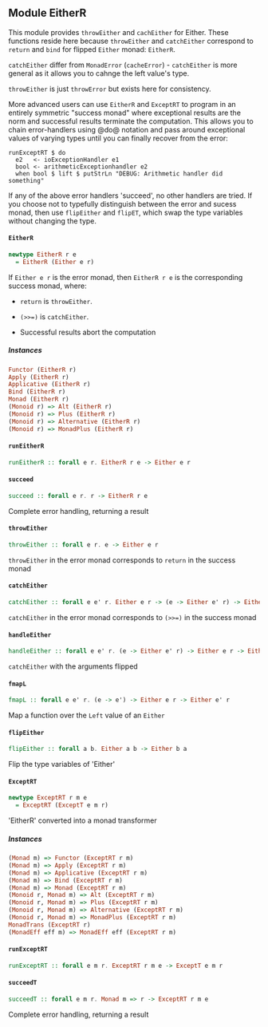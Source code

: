 ## Module EitherR

This module provides `throwEither` and `cachEither` for Either. These
functions reside here because `throwEither` and `catchEither` correspond
to `return` and `bind` for flipped `Either` monad: `EitherR`.

`catchEither` differ from `MonadError` (`cacheError`) - `catchEither` is
more general as it allows you to cahnge the left value's type.

`throwEither` is just `throwError` but exists here for consistency.

More advanced users can use `EitherR` and `ExceptRT` to program in an
entirely symmetric \"success monad\" where exceptional results are the norm
and successful results terminate the computation.  This allows you to chain
error-handlers using @do@ notation and pass around exceptional values of
varying types until you can finally recover from the error:

    runExceptRT $ do
      e2   <- ioExceptionHandler e1
      bool <- arithmeticExceptionhandler e2
      when bool $ lift $ putStrLn "DEBUG: Arithmetic handler did something"

If any of the above error handlers 'succeed', no other handlers are tried.
If you choose not to typefully distinguish between the error and sucess
monad, then use `flipEither` and `flipET`, which swap the type variables without
changing the type.

#### `EitherR`

``` purescript
newtype EitherR r e
  = EitherR (Either e r)
```

If `Either e r` is the error monad, then `EitherR r e` is the
corresponding success monad, where:

  * `return` is `throwEither`.

  * `(>>=)` is `catchEither`.

  * Successful results abort the computation


##### Instances
``` purescript
Functor (EitherR r)
Apply (EitherR r)
Applicative (EitherR r)
Bind (EitherR r)
Monad (EitherR r)
(Monoid r) => Alt (EitherR r)
(Monoid r) => Plus (EitherR r)
(Monoid r) => Alternative (EitherR r)
(Monoid r) => MonadPlus (EitherR r)
```

#### `runEitherR`

``` purescript
runEitherR :: forall e r. EitherR r e -> Either e r
```

#### `succeed`

``` purescript
succeed :: forall e r. r -> EitherR r e
```

Complete error handling, returning a result

#### `throwEither`

``` purescript
throwEither :: forall e r. e -> Either e r
```

`throwEither` in the error monad corresponds to `return` in the success monad

#### `catchEither`

``` purescript
catchEither :: forall e e' r. Either e r -> (e -> Either e' r) -> Either e' r
```

`catchEither` in the error monad corresponds to `(>>=)` in the success monad

#### `handleEither`

``` purescript
handleEither :: forall e e' r. (e -> Either e' r) -> Either e r -> Either e' r
```

`catchEither` with the arguments flipped

#### `fmapL`

``` purescript
fmapL :: forall e e' r. (e -> e') -> Either e r -> Either e' r
```

Map a function over the `Left` value of an `Either`

#### `flipEither`

``` purescript
flipEither :: forall a b. Either a b -> Either b a
```

Flip the type variables of 'Either'

#### `ExceptRT`

``` purescript
newtype ExceptRT r m e
  = ExceptRT (ExceptT e m r)
```

'EitherR' converted into a monad transformer

##### Instances
``` purescript
(Monad m) => Functor (ExceptRT r m)
(Monad m) => Apply (ExceptRT r m)
(Monad m) => Applicative (ExceptRT r m)
(Monad m) => Bind (ExceptRT r m)
(Monad m) => Monad (ExceptRT r m)
(Monoid r, Monad m) => Alt (ExceptRT r m)
(Monoid r, Monad m) => Plus (ExceptRT r m)
(Monoid r, Monad m) => Alternative (ExceptRT r m)
(Monoid r, Monad m) => MonadPlus (ExceptRT r m)
MonadTrans (ExceptRT r)
(MonadEff eff m) => MonadEff eff (ExceptRT r m)
```

#### `runExceptRT`

``` purescript
runExceptRT :: forall e m r. ExceptRT r m e -> ExceptT e m r
```

#### `succeedT`

``` purescript
succeedT :: forall e m r. Monad m => r -> ExceptRT r m e
```

Complete error handling, returning a result


